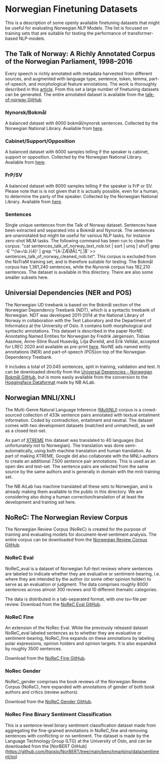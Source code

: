 # Norwegian Finetuning Datasets
This is a description of some openly available finetuning datasets that might be useful for evaluating Norwegian NLP Models. The list is focused on training sets that are suitable for testing the performance of transformer-based NLP-models.

## The Talk of Norway: A Richly Annotated Corpus of the Norwegian Parliament, 1998–2016
Every speech is richly annotated with metadata harvested from different sources, and augmented with language type, sentence, token, lemma, part-of-speech, and morphological feature annotations. The work is thoroughly described in this [article](https://www.duo.uio.no/bitstream/handle/10852/71356/ton.pdf?sequence=2&isAllowed=y). From this set a large number of finetuning datasets can be generated. The entire annotated dataset is available from the [talk-of-norway GitHub](https://github.com/ltgoslo/talk-of-norway)

### Nynorsk/Bokmål
A balanced dataset with 6000 bokmål/nynorsk sentences. Collected by the Norwegian National Library. Available from [here](https://github.com/NBAiLab/notram/blob/master/finetuning_datasets/parliament_speeches_1998_2016_nob_nyn.csv).

### Cabinet/Support/Opposition
A balanced dataset with 6000 samples telling if the speaker is cabinet, support or opposition. Collected by the Norwegian National Library.
Available from [here](https://github.com/NBAiLab/notram/blob/master/finetuning_datasets/parliament_speeches_1998_2016_role.csv).

### FrP/SV
A balanced dataset with 6000 samples telling if the speaker is FrP or SV. Please note that is is not given that it is actually possible, even for a human, to determine the party of the speaker. Collected by the Norwegian National Library.
Available from [here](https://github.com/NBAiLab/notram/blob/master/finetuning_datasets/parliament_speeches_1998_2016_frp_or_sv.csv).

### Sentences
Single unique sentences from the Talk of Norway dataset. Sentences have been extracted and separated into a Bokmål and Nynorsk. The sentences are unannotated but might be useful for various NLP tasks, for instance zero-shot MLM tasks. The following command has been run to clean the corpus: "cat sentences_talk_of_norway_text_nob.txt | sort | uniq | shuf| grep -E '^(\w+\b.){4}' | grep '^[A-ZÆØÅ].*[.]$' >> sentences_talk_of_norway_cleaned_nob.txt". This corpus is excluded from the NoTraM training set, and is therefore suitable for testing. The Bokmål corpus has 1,361,240 sentences, while the Nynorsk corpus has 182,210 sentences. The dataset is available in this directory. There are also some smaller subsets here. 


## Universial Dependencies (NER and POS)
The Norwegian UD treebank is based on the Bokmål section of the Norwegian Dependency Treebank (NDT), which is a syntactic treebank of Norwegian. NDT was developed 2011-2014 at the National Library of Norway in collaboration with the Text Laboratory and the Department of Informatics at the University of Oslo. It contains both morphological and syntactic annotations. This dataset is described in the paper NorNE: Annotating Named Entities for Norwegian by Fredrik Jørgensen, Tobias Aasmoe, Anne-Stine Ruud Husevåg, Lilja Øvrelid, and Erik Velldal, accepted for LREC 2020 and available as pre-print [here](https://arxiv.org/abs/1911.12146). NorNE ads named entity annotations (NER) and part-of-speech (POS)on top of the Norwegian Dependency Treebank.

It includes a total of 20.045 sentences, split in training, validation and test. It can be downloaded directly from the [Universal Depenncies - Norwegian Bokmål GitHub](https://github.com/UniversalDependencies/UD_Norwegian-Bokmaal), but is more easily available from the conversion to the [Huggingface Dataformat](https://huggingface.co/datasets/NbAiLab/norne) made by NB AiLab.

## Norwegian MNLI/XNLI
The Multi-Genre Natural Language Inference ([MultiNLI](https://cims.nyu.edu/~sbowman/multinli/paper.pdf)) corpus is a crowd-sourced collection of 433k sentence pairs annotated with textual entailment information. Coded by contradiction, entailment and neutral. The dataset comes with two development datasets (matched and unmatched), as well as a closed test-set.

As part of [XTREME](https://sites.research.google/xtreme) this dataset was translated to 40 languages (but unfortunately not to Norwegian). The translation was done semi-automatically, using both machine translation and human translation. As part of making XTREME, Google did also collaborate with the MNLI-authors to create an additional 7.500 sentence pair annotations. This is used as an open dev and test-set. The sentence pairs are selected from the same source by the same authors and is generally in domain with the mnli training set.

The NB AiLab has machine translated all these sets to Norwegian, and is already making them available to the public in this directory. We are considering also doing a human correction/translation of at least the development and training set here.

## NoReC: The Norwegian Review Corpus
The Norwegian Review Corpus (NoReC) is created for the purpose of training and evaluating models for document-level sentiment analysis. The entire corpus can be downloaded from the [Norwegian Review Corpus GitHub](https://github.com/ltgoslo/norec).

### NoReC Eval
NoReC_eval is a dataset of Norwegian full-text reviews where sentences are labeled to indicate whether they are evaluative or sentiment-bearing, i.e. where they are intended by the author (or some other opinion holder) to serve as an evaluation or judgment. The data comprises roughly 8000 sentences across almost 300 reviews and 10 different thematic categories. 

The data is distributed in a tab-separated format, with one tsv-file per review. Download from the [NoReC Eval GitHub](https://github.com/ltgoslo/norec_eval).

### NoReC Fine
An extension of the NoRec Eval. While the previously released dataset NoReC_eval labeled sentences as to whether they are evaluative or sentiment-bearing, NoReC_fine expands on these annotations by labeling polar expressions, opinion holders and opinion targets. It is also expanded by roughly 3500 sentences.

Download from the [NoReC Fine GitHub](https://github.com/ltgoslo/norec_fine).

### NoRec Gender
NoReC_gender comprises the book reviews of the Norwegian Review Corpus (NoReC), here expanded with annotations of gender of both book authors and critics (review authors).

Download from the [NoReC Gender GitHub](https://github.com/ltgoslo/norec_gender).

### NoRec Fine Binary Sentiment Classification
This is a sentence-level binary sentiment classification dataset made from aggregating the fine-grained annotations in NoReC_fine and removing sentences with conflicting or no sentiment. The dataset is made by the Language Technology Group (LTG) at the University of Oslo, and can be downloaded from the [NorBERT GitHub] (https://github.com/ltgoslo/NorBERT/tree/main/benchmarking/data/sentiment/no)
